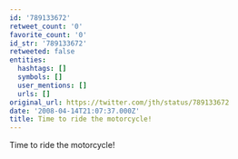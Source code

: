 ```yaml
---
id: '789133672'
retweet_count: '0'
favorite_count: '0'
id_str: '789133672'
retweeted: false
entities:
  hashtags: []
  symbols: []
  user_mentions: []
  urls: []
original_url: https://twitter.com/jth/status/789133672
date: '2008-04-14T21:07:37.000Z'
title: Time to ride the motorcycle!
---
```


Time to ride the motorcycle!